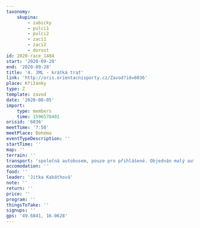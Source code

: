 ```yaml
---
taxonomy:
    skupina:
        - zabicky
        - pulci1
        - pulci2
        - zaci1
        - zaci2
        - dorost
id: 2020-race_1484
start: '2020-09-28'
end: '2020-09-28'
title: '4. JML - krátká trať'
link: 'http://oris.orientacnisporty.cz/Zavod?id=6036'
place: Křižánky
type: Z
template: zavod
date: '2020-08-05'
import:
    type: members
    time: 1596578401
orisid: '6036'
meetTime: '7:50'
meetPlace: Bohéma
eventTypeDescription: ''
startTime: ''
map: ''
terrain: ''
transport: 'společná autobusem, pouze pro přihlášené. Objednán malý autobus pro 19 cestujících'
accomodation: ''
food: ''
leader: 'Jitka Kabáthová'
note: ''
return: ''
price: ''
program: ''
thingsToTake: ''
signups: ''
gps: '49.6841, 16.0628'
---
```



